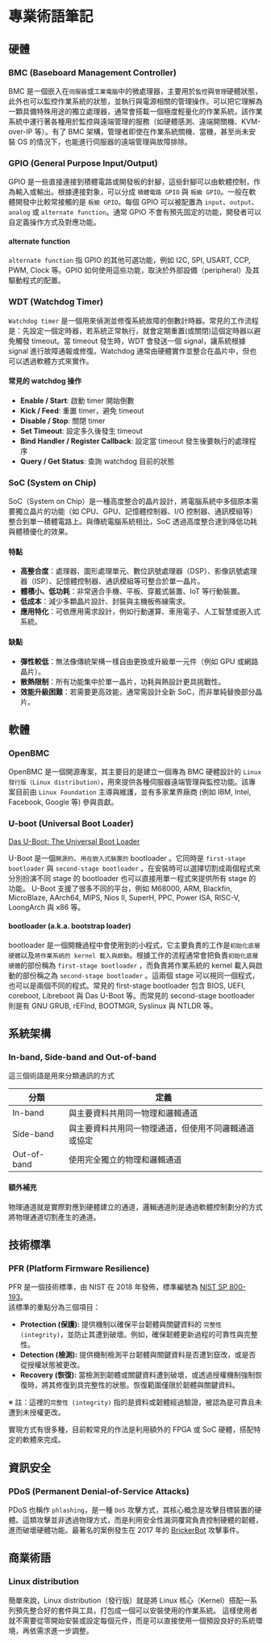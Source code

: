 # 專業術語筆記

## 硬體

### BMC (Baseboard Management Controller)

BMC 是一個嵌入在`伺服器`或`工業電腦`中的微處理器，主要用於`監控`與`管理`硬體狀態，此外也可以監控作業系統的狀態，並執行與電源相關的管理操作。可以把它理解為一顆具備特殊用途的獨立處理器，通常會搭載一個極度輕量化的作業系統，該作業系統中運行著各種用於監控與遠端管理的服務（如硬體感測、遠端開關機、KVM-over-IP 等）。有了 BMC 架構，管理者即使在作業系統關機、當機，甚至尚未安裝 OS 的情況下，也能進行伺服器的遠端管理與故障排除。

### GPIO (General Purpose Input/Output)

GPIO 是一些直接連接到積體電路或開發板的針腳，這些針腳可以由軟體控制，作為輸入或輸出。根據連接對象，可以分成 `積體電路 GPIO` 與 `板級 GPIO`。一般在軟體開發中比較常接觸的是 `板級 GPIO`。每個 GPIO 可以被配置為 `input`、`output`、`analog` 或 `alternate function`。通常 GPIO 不會有預先固定的功能，開發者可以自定義操作方式及對應功能。

#### alternate function

`alternate function` 指 GPIO 的其他可選功能，例如 I2C, SPI, USART, CCP, PWM, Clock 等。GPIO 如何使用這些功能，取決於外部設備（peripheral）及其驅動程式的配置。

### WDT (Watchdog Timer)

`Watchdog timer` 是一個用來偵測並修復系統故障的倒數計時器。常見的工作流程是：先設定一個定時器，若系統正常執行，就會定期重置(或關閉)這個定時器以避免觸發 timeout。當 timeout 發生時，WDT 會發送一個 signal，讓系統根據 signal 進行故障通報或修復。Watchdog 通常由硬體實作並整合在晶片中，但也可以透過軟體方式來實作。

#### 常見的 watchdog 操作

- **Enable / Start**: 啟動 timer 開始倒數  
- **Kick / Feed**: 重置 timer，避免 timeout  
- **Disable / Stop**: 關閉 timer  
- **Set Timeout**: 設定多久後發生 timeout  
- **Bind Handler / Register Callback**: 設定當 timeout 發生後要執行的處理程序  
- **Query / Get Status**: 查詢 watchdog 目前的狀態  

### SoC (System on Chip)

SoC（System on Chip）是一種高度整合的晶片設計，將電腦系統中多個原本需要獨立晶片的功能（如 CPU、GPU、記憶體控制器、I/O 控制器、通訊模組等）整合到單一積體電路上。與傳統電腦系統相比，SoC 透過高度整合達到降低功耗與體積優化的效果。

#### 特點

- **高整合度**：處理器、圖形處理單元、數位訊號處理器（DSP）、影像訊號處理器（ISP）、記憶體控制器、通訊模組等可整合於單一晶片。
- **體積小、低功耗**：非常適合手機、平板、穿戴式裝置、IoT 等行動裝置。
- **低成本**：減少多顆晶片設計、封裝與主機板佈線需求。
- **應用特化**：可依應用需求設計，例如行動運算、車用電子、人工智慧或嵌入式系統。

#### 缺點

- **彈性較低**：無法像傳統架構一樣自由更換或升級單一元件（例如 GPU 或網路晶片）。
- **散熱限制**：所有功能集中於單一晶片，功耗與熱設計更具挑戰性。
- **效能升級困難**：若需要更高效能，通常需設計全新 SoC，而非單純替換部分晶片。

## 軟體

### OpenBMC

OpenBMC 是一個開源專案，其主要目的是建立一個專為 BMC 硬體設計的 `Linux 發行版（Linux distribution）`，用來提供各種伺服器遠端管理與監控功能。該專案目前由 `Linux Foundation` 主導與維護，並有多家業界廠商 (例如 IBM, Intel, Facebook, Google 等) 參與貢獻。

### U-boot (Universal Boot Loader)

[Das U-Boot: The Universal Boot Loader](https://u-boot.org/)

U-Boot 是一個`開源的`、`用在嵌入式裝置的` bootloader 。它同時是 `first-stage bootloader` 與 `second-stage bootloader` 。在安裝時可以選擇切割成兩個程式來分別扮演不同 stage 的 bootloader 也可以直接用單一程式來提供所有 stage 的功能。 U-Boot 支援了很多不同的平台，例如  M68000, ARM, Blackfin, MicroBlaze, AArch64, MIPS, Nios II, SuperH, PPC, Power ISA, RISC-V, LoongArch 與 x86 等。

#### bootloader (a.k.a. bootstrap loader)

bootloader 是一個開機過程中會使用到的小程式，它主要負責的工作是`初始化底層硬體`以及`將作業系統的 kernel 載入與啟動`。根據工作的流程通常會把負責`初始化底層硬體`的部份稱為 `first-stage bootloader` ，而負責將作業系統的 kernel 載入與啟動的部份稱之為 `second-stage bootloader` 。這兩個 stage 可以視同一個程式，也可以是兩個不同的程式。常見的 first-stage bootloader 包含 BIOS, UEFI, coreboot, Libreboot 與 Das U-Boot 等。而常見的 second-stage bootloader 則是有 GNU GRUB, rEFInd, BOOTMGR, Syslinux 與 NTLDR 等。

## 系統架構

### In-band, Side-band and Out-of-band

這三個術語是用來分類通訊的方式

| 分類 | 定義 |
| - | - |
| In-band | 與主要資料共用同一物理和邏輯通道 |
| Side-band | 與主要資料共用同一物理通道，但使用不同邏輯通道或協定 |
| Out-of-band | 使用完全獨立的物理和邏輯通道 |

#### 額外補充

物理通道就是實際對應到硬體建立的通道，邏輯通道則是通過軟體控制劃分的方式將物理通道切割產生的通道。

## 技術標準

### PFR (Platform Firmware Resilience)

PFR 是一個技術標準，由 NIST 在 2018 年發佈，標準編號為 [NIST SP 800-193](https://nvlpubs.nist.gov/nistpubs/SpecialPublications/NIST.SP.800-193.pdf)。  
該標準的重點分為三個項目：

- **Protection (保護):** 提供機制以確保平台韌體與關鍵資料的 `完整性 (integrity)`，並防止其遭到破壞。例如，確保韌體更新過程的可靠性與完整性。  
- **Detection (檢測):** 提供機制檢測平台韌體與關鍵資料是否遭到竄改，或是否從授權狀態被更改。  
- **Recovery (恢復):** 當檢測到韌體或關鍵資料遭到破壞，或透過授權機制強制恢復時，將其修復到具完整性的狀態。恢復範圍僅限於韌體與關鍵資料。  

※ 註：這裡的`完整性 (integrity)` 指的是資料或韌體經過驗證，被認為是可靠且未遭到未授權更改。  

實現方式有很多種，目前較常見的作法是利用額外的 FPGA 或 SoC 硬體，搭配特定的軟體來完成。

## 資訊安全

### PDoS (Permanent Denial-of-Service Attacks)

PDoS 也稱作 `phlashing`，是一種 `DoS` 攻擊方式，其核心概念是攻擊目標裝置的硬體。這類攻擊並非透過物理方式，而是利用安全性漏洞覆寫負責控制硬體的韌體，進而破壞硬體功能。最著名的案例發生在 2017 年的 [BrickerBot](https://en.wikipedia.org/wiki/BrickerBot) 攻擊事件。

## 商業術語

### Linux distribution

簡單來說，Linux distribution（發行版）就是將 Linux 核心（Kernel）搭配一系列預先整合好的套件與工具，打包成一個可以安裝使用的作業系統。
這樣使用者就不需要從零開始安裝或設定每個元件，而是可以直接使用一個預設良好的系統環境，再依需求進一步調整。
